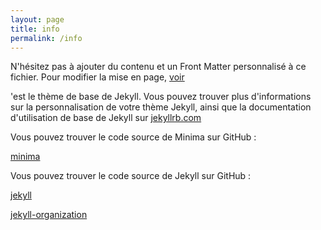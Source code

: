 ```yaml
---
layout: page
title: info
permalink: /info
---
```

<p>N'hésitez pas à ajouter du contenu et un Front Matter personnalisé à ce fichier. Pour modifier la mise en page, <a href="https://jekyllrb.com/docs/themes/#overriding-theme-defaults">voir</a></p>

<p>'est le thème de base de Jekyll. Vous pouvez trouver plus d'informations sur la personnalisation de votre thème Jekyll, ainsi que la documentation d'utilisation de base de Jekyll sur <a href="https://jekyllrb.com/">jekyllrb.com</a></p>

<p>Vous pouvez trouver le code source de Minima sur GitHub :</p>


<p><a href="https://github.com/jekyll/minima">minima</a></p>


<p>Vous pouvez trouver le code source de Jekyll sur GitHub :</p>


<p><a href="https://github.com/jekyll/jekyll">jekyll</a></p>


<p><a href="https://github.com/jekyll">jekyll-organization</a></p>
